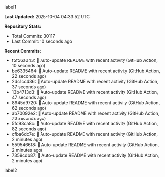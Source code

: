 
label1 
<!-- ACTIVITY_START -->
**Last Updated:** 2025-10-04 04:33:52 UTC

**Repository Stats:**
- Total Commits: 30117
- Last Commit: 10 seconds ago

**Recent Commits:**
- f5f56a043: 🤖 Auto-update README with recent activity (GitHub Action, 10 seconds ago)
- be6335464: 🤖 Auto-update README with recent activity (GitHub Action, 22 seconds ago)
- 2dc1cc436: 🤖 Auto-update README with recent activity (GitHub Action, 37 seconds ago)
- 13b4713d3: 🤖 Auto-update README with recent activity (GitHub Action, 47 seconds ago)
- 8945d9720: 🤖 Auto-update README with recent activity (GitHub Action, 62 seconds ago)
- ab70092e2: 🤖 Auto-update README with recent activity (GitHub Action, 73 seconds ago)
- 5fc93ca8c: 🤖 Auto-update README with recent activity (GitHub Action, 82 seconds ago)
- cfba6dc7e: 🤖 Auto-update README with recent activity (GitHub Action, 2 minutes ago)
- 5595466f8: 🤖 Auto-update README with recent activity (GitHub Action, 2 minutes ago)
- 7359cdb87: 🤖 Auto-update README with recent activity (GitHub Action, 2 minutes ago)
<!-- ACTIVITY_END -->

label2
